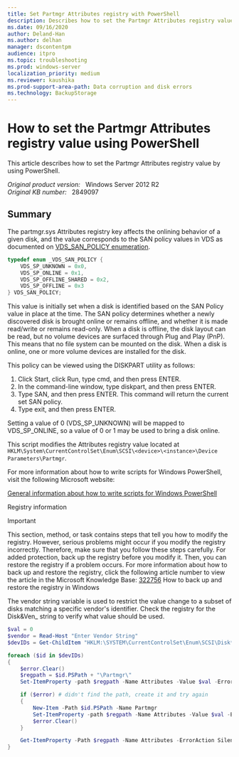 ```yaml
---
title: Set Partmgr Attributes registry with PowerShell
description: Describes how to set the Partmgr Attributes registry value by using PowerShell.
ms.date: 09/16/2020
author: Deland-Han
ms.author: delhan
manager: dscontentpm
audience: itpro
ms.topic: troubleshooting
ms.prod: windows-server
localization_priority: medium
ms.reviewer: kaushika
ms.prod-support-area-path: Data corruption and disk errors
ms.technology: BackupStorage
---
```

# How to set the Partmgr Attributes registry value using PowerShell

This article describes how to set the Partmgr Attributes registry value by using PowerShell.

_Original product version:_ &nbsp; Windows Server 2012 R2  
_Original KB number:_ &nbsp; 2849097

## Summary

The partmgr.sys Attributes registry key affects the onlining behavior of a given disk, and the value corresponds to the SAN policy values in VDS as documented on [VDS_SAN_POLICY enumeration](/windows/win32/api/vds/ne-vds-vds_san_policy). 

```cpp
typedef enum _VDS_SAN_POLICY {
    VDS_SP_UNKNOWN = 0x0,
    VDS_SP_ONLINE = 0x1,
    VDS_SP_OFFLINE_SHARED = 0x2,
    VDS_SP_OFFLINE = 0x3
} VDS_SAN_POLICY;
```

This value is initially set when a disk is identified based on the SAN Policy value in place at the time. The SAN policy determines whether a newly discovered disk is brought online or remains offline, and whether it is made read/write or remains read-only. When a disk is offline, the disk layout can be read, but no volume devices are surfaced through Plug and Play (PnP). This means that no file system can be mounted on the disk. When a disk is online, one or more volume devices are installed for the disk.

This policy can be viewed using the DISKPART utility as follows:

1. Click Start, click Run, type cmd, and then press ENTER.
2. In the command-line window, type diskpart, and then press ENTER.
3. Type SAN, and then press ENTER. This command will return the current set SAN policy.
4. Type exit, and then press ENTER.

Setting a value of 0 (VDS_SP_UNKNOWN) will be mapped to VDS_SP_ONLINE, so a value of 0 or 1 may be used to bring a disk online.

This script modifies the Attributes registry value located at `HKLM\System\CurrentControlSet\Enum\SCSI\<device>\<instance>\Device Parameters\Partmgr`.

For more information about how to write scripts for Windows PowerShell, visit the following Microsoft website:

[General information about how to write scripts for Windows PowerShell](https://technet.microsoft.com/scriptcenter/dd742419) 

Registry information 

> [!IMPORTANT]
> This section, method, or task contains steps that tell you how to modify the registry. However, serious problems might occur if you modify the registry incorrectly. Therefore, make sure that you follow these steps carefully. For added protection, back up the registry before you modify it. Then, you can restore the registry if a problem occurs. For more information about how to back up and restore the registry, click the following article number to view the article in the Microsoft Knowledge Base:
 [322756](https://support.microsoft.com/help/322756)  How to back up and restore the registry in Windows

The vendor string variable is used to restrict the value change to a subset of disks matching a specific vendor's identifier. Check the registry for the Disk&Ven_ string to verify what value should be used.

```powershell
$val = 0
$vendor = Read-Host "Enter Vendor String"
$devIDs = Get-ChildItem "HKLM:\SYSTEM\CurrentControlSet\Enum\SCSI\Disk*Ven_$vendor*\*\Device Parameters\"

foreach ($id in $devIDs)
{
    $error.Clear()
    $regpath = $id.PSPath + "\Partmgr\"
    Set-ItemProperty -path $regpath -Name Attributes -Value $val -ErrorAction SilentlyContinue

    if ($error) # didn't find the path, create it and try again
    {
        New-Item -Path $id.PSPath -Name Partmgr
        Set-ItemProperty -path $regpath -Name Attributes -Value $val -ErrorAction SilentlyContinue
        $error.Clear()
    }

    Get-ItemProperty -Path $regpath -Name Attributes -ErrorAction SilentlyContinue | Select Attributes | fl | Out-String -Stream
}
```
